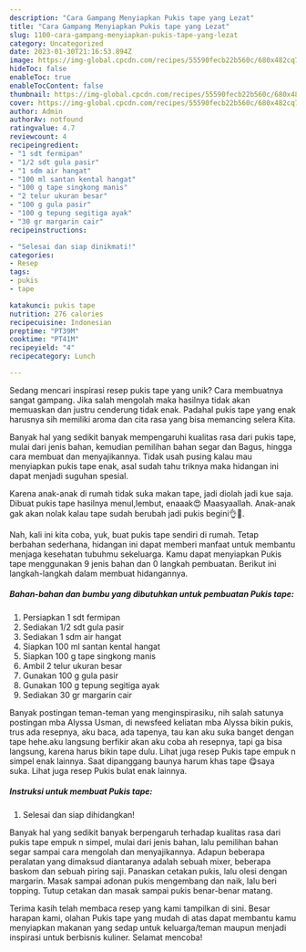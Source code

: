 ```yaml
---
description: "Cara Gampang Menyiapkan Pukis tape yang Lezat"
title: "Cara Gampang Menyiapkan Pukis tape yang Lezat"
slug: 1100-cara-gampang-menyiapkan-pukis-tape-yang-lezat
category: Uncategorized
date: 2023-01-30T21:16:53.894Z
image: https://img-global.cpcdn.com/recipes/55590fecb22b560c/680x482cq70/pukis-tape-foto-resep-utama.jpg
hideToc: false
enableToc: true
enableTocContent: false
thumbnail: https://img-global.cpcdn.com/recipes/55590fecb22b560c/680x482cq70/pukis-tape-foto-resep-utama.jpg
cover: https://img-global.cpcdn.com/recipes/55590fecb22b560c/680x482cq70/pukis-tape-foto-resep-utama.jpg
author: Admin
authorAv: notfound
ratingvalue: 4.7
reviewcount: 4
recipeingredient:
- "1 sdt fermipan"
- "1/2 sdt gula pasir"
- "1 sdm air hangat"
- "100 ml santan kental hangat"
- "100 g tape singkong manis"
- "2 telur ukuran besar"
- "100 g gula pasir"
- "100 g tepung segitiga ayak"
- "30 gr margarin cair"
recipeinstructions:

- "Selesai dan siap dinikmati!"
categories:
- Resep
tags:
- pukis
- tape

katakunci: pukis tape 
nutrition: 276 calories
recipecuisine: Indonesian
preptime: "PT39M"
cooktime: "PT41M"
recipeyield: "4"
recipecategory: Lunch

---
```





Sedang mencari inspirasi resep pukis tape yang unik? Cara membuatnya sangat gampang. Jika salah mengolah maka hasilnya tidak akan memuaskan dan justru cenderung tidak enak. Padahal pukis tape yang enak harusnya sih memiliki aroma dan cita rasa yang bisa memancing selera Kita.





Banyak hal yang sedikit banyak mempengaruhi kualitas rasa dari pukis tape, mulai dari jenis bahan, kemudian pemilihan bahan segar dan Bagus, hingga cara membuat dan menyajikannya. Tidak usah pusing kalau mau menyiapkan pukis tape enak,      asal sudah tahu triknya maka hidangan ini dapat menjadi suguhan spesial.














Karena anak-anak di rumah tidak suka makan tape, jadi diolah jadi kue saja. Dibuat pukis tape hasilnya menul,lembut, enaaak😍 Maasyaallah. Anak-anak gak akan nolak kalau tape sudah berubah jadi pukis begini👌🥰.






Nah, kali ini kita coba, yuk, buat pukis tape sendiri di rumah. Tetap berbahan sederhana, hidangan ini dapat memberi manfaat untuk membantu menjaga kesehatan tubuhmu sekeluarga. Kamu dapat menyiapkan Pukis tape menggunakan 9 jenis bahan dan 0 langkah pembuatan. Berikut ini langkah-langkah dalam membuat hidangannya.

<!--inarticleads1-->

##### Bahan-bahan dan bumbu yang dibutuhkan untuk pembuatan Pukis tape:

1. Persiapkan 1 sdt fermipan
1. Sediakan 1/2 sdt gula pasir
1. Sediakan 1 sdm air hangat
1. Siapkan 100 ml santan kental hangat
1. Siapkan 100 g tape singkong manis
1. Ambil 2 telur ukuran besar
1. Gunakan 100 g gula pasir
1. Gunakan 100 g tepung segitiga ayak
1. Sediakan 30 gr margarin cair


Banyak postingan teman-teman yang menginspirasiku, nih salah satunya postingan mba Alyssa Usman, di newsfeed keliatan mba Alyssa bikin pukis, trus ada resepnya, aku baca, ada tapenya, tau kan aku suka banget dengan tape hehe.aku langsung berfikir akan aku coba ah resepnya, tapi ga bisa langsung, karena harus bikin tape dulu. Lihat juga resep Pukis tape empuk n simpel enak lainnya. Saat dipanggang baunya harum khas tape 😋saya suka. Lihat juga resep Pukis bulat enak lainnya. 

<!--inarticleads2-->

##### Instruksi untuk membuat Pukis tape:


1. Selesai dan siap dihidangkan!

Banyak hal yang sedikit banyak berpengaruh terhadap kualitas rasa dari pukis tape empuk n simpel, mulai dari jenis bahan, lalu pemilihan bahan segar sampai cara mengolah dan menyajikannya. Adapun beberapa peralatan yang dimaksud diantaranya adalah sebuah mixer, beberapa baskom dan sebuah piring saji. Panaskan cetakan pukis, lalu olesi dengan margarin. Masak sampai adonan pukis mengembang dan naik, lalu beri topping. Tutup cetakan dan masak sampai pukis benar-benar matang. 

Terima kasih telah membaca resep yang kami tampilkan di sini. Besar harapan kami, olahan Pukis tape yang mudah di atas dapat membantu kamu menyiapkan makanan yang sedap untuk keluarga/teman maupun menjadi inspirasi untuk berbisnis kuliner. Selamat mencoba!

